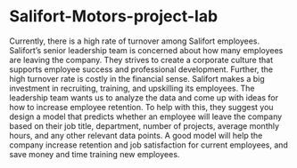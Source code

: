 # Salifort-Motors-project-lab
Currently, there is a high rate of turnover among Salifort employees. Salifort’s senior leadership team is concerned about how many employees are leaving the company. They strives to create a corporate culture that supports employee success and professional development. Further, the high turnover rate is costly in the financial sense. Salifort makes a big investment in recruiting, training, and upskilling its employees. 
The leadership team wants us to analyze the data and come up with ideas for how to increase employee retention. To help with this, they suggest you design a model that predicts whether an employee will leave the company based on their job title, department, number of projects, average monthly hours, and any other relevant data points. A good model will help the company increase retention and job satisfaction for current employees, and save money and time training new employees. 
